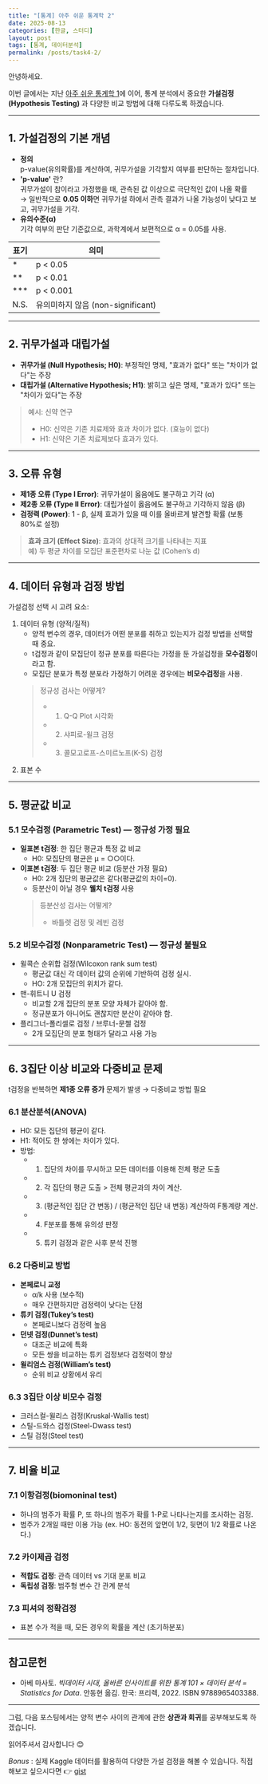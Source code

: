 ```yaml
---
title: "[통계] 아주 쉬운 통계학 2"
date: 2025-08-13
categories: [한글, 스터디]
layout: post
tags: [통계, 데이터분석]
permalink: /posts/task4-2/
---
```


안녕하세요.  

이번 글에서는 지난 [아주 쉬운 통계학 1](https://snhzyn.github.io/posts/task3-2/)에 이어, 통계 분석에서 중요한 **가설검정(Hypothesis Testing)** 과 다양한 비교 방법에 대해 다루도록 하겠습니다.  

---

## 1. 가설검정의 기본 개념

- **정의**  
  p-value(유의확률)를 계산하여, 귀무가설을 기각할지 여부를 판단하는 절차입니다.
- **'p-value'** 란?  
  귀무가설이 참이라고 가정했을 때, 관측된 값 이상으로 극단적인 값이 나올 확률  
  → 일반적으로 **0.05 이하**면 귀무가설 하에서 관측 결과가 나올 가능성이 낮다고 보고, 귀무가설을 기각.
- **유의수준(α)**  
  기각 여부의 판단 기준값으로, 과학계에서 보편적으로 α = 0.05를 사용.

| 표기 | 의미                              |
| ---- | --------------------------------- |
| *    | p < 0.05                          |
| **   | p < 0.01                          |
| ***  | p < 0.001                         |
| N.S. | 유의미하지 않음 (non-significant) |

---

## 2. 귀무가설과 대립가설

- **귀무가설 (Null Hypothesis; H0)**: 부정적인 명제, "효과가 없다" 또는 "차이가 없다"는 주장  
- **대립가설 (Alternative Hypothesis; H1)**: 밝히고 싶은 명제, "효과가 있다" 또는 "차이가 있다"는 주장

> 예시: 신약 연구  
> - H0: 신약은 기존 치료제와 효과 차이가 없다. (효능이 없다)
> - H1: 신약은 기존 치료제보다 효과가 있다.

---

## 3. 오류 유형

- **제1종 오류 (Type I Error)**: 귀무가설이 옳음에도 불구하고 기각 (α)  
- **제2종 오류 (Type II Error)**: 대립가설이 옳음에도 불구하고 기각하지 않음 (β)  
- **검정력 (Power)**: 1 - β, 실제 효과가 있을 때 이를 올바르게 발견할 확률 (보통 80%로 설정)

> **효과 크기 (Effect Size)**: 효과의 상대적 크기를 나타내는 지표  
> 예) 두 평균 차이를 모집단 표준편차로 나눈 값 (Cohen’s d)

---

## 4. 데이터 유형과 검정 방법

가설검정 선택 시 고려 요소:
1. 데이터 유형 (양적/질적)
   - 양적 변수의 경우, 데이터가 어떤 분포를 취하고 있는지가 검정 방법을 선택할 때 중요. 
   - t검정과 같이 모집단이 정규 분포를 따른다는 가정을 둔 가설검정을 **모수검정**이라고 함.
   - 모집단 분포가 특정 분포라 가정하기 어려운 경우에는 **비모수검정**을 사용.
    > 정규성 검사는 어떻게?
    > - 1) Q-Q Plot 시각화
    > - 2) 샤피로-윌크 검정
    > - 3) 콜모고로프-스미르노프(K-S) 검정
2. 표본 수

---

## 5. 평균값 비교

### 5.1 모수검정 (Parametric Test) — 정규성 가정 필요
- **일표본 t검정**: 한 집단 평균과 특정 값 비교
  - H0: 모집단의 평균은 μ = ○○이다.
- **이표본 t검정**: 두 집단 평균 비교 (등분산 가정 필요)
  - H0: 2개 집단의 평균값은 같다(평균값의 차이=0).
  - 등분산이 아닐 경우 **웰치 t검정** 사용
   > 등분산성 검사는 어떻게?
   > - 바틀렛 검정 및 레빈 검정

### 5.2 비모수검정 (Nonparametric Test) — 정규성 불필요
- 윌콕슨 순위합 검정(Wilcoxon rank sum test)
  - 평균값 대신 각 데이터 값의 순위에 기반하여 검정 실시.
  - HO: 2개 모집단의 위치가 같다.
- 맨-휘트니 U 검정
  - 비교할 2개 집단의 분포 모양 자체가 같아야 함. 
  - 정규분포가 아니어도 괜찮지만 분산이 같아야 함. 
- 플리그너-폴리셀로 검정 / 브루너-문첼 검정
  - 2개 모집단의 분포 형태가 달라고 사용 가능

---

## 6. 3집단 이상 비교와 다중비교 문제

t검정을 반복하면 **제1종 오류 증가** 문제가 발생 → 다중비교 방법 필요

### 6.1 분산분석(ANOVA)
- H0: 모든 집단의 평균이 같다.
- H1: 적어도 한 쌍에는 차이가 있다.
- 방법:
  - 1) 집단의 차이를 무시하고 모든 데이터를 이용해 전체 평균 도출
  - 2) 각 집단의 평균 도출 > 전체 평균과의 차이 계산.
  - 3) (평균적인 집단 간 변동) / (평균적인 집단 내 변동) 계산하여 F통계량 계산.
  - 4) F분포를 통해 유의성 판정
  - 5) 튜키 검정과 같은 사후 분석 진행

### 6.2 다중비교 방법
- **본페로니 교정**
  - α/k 사용 (보수적)
  - 매우 간편하지만 검정력이 낮다는 단점
- **튜키 검정(Tukey’s test)**
  - 본페로니보다 검정력 높음
- **던넷 검정(Dunnet’s test)**
  - 대조군 비교에 특화
  - 모든 쌍을 비교하는 튜키 검정보다 검정력이 향상
- **윌리엄스 검정(William’s test)**
  - 순위 비교 상황에서 유리

### 6.3 3집단 이상 비모수 검정
- 크러스컬-윌리스 검정(Kruskal-Wallis test)
- 스틸-드와스 검정(Steel-Dwass test)
- 스틸 검정(Steel test)

---

## 7. 비율 비교

### 7.1 이항검정(biomoninal test)
- 하나의 범주가 확률 P, 또 하나의 범주가 확률 1-P로 나타나는지를 조사하는 검정. 
- 범주가 2개일 때만 이용 가능 (ex. HO: 동전의 앞면이 1/2, 뒷면이 1/2 확률로 나온다.)

### 7.2 카이제곱 검정
- **적합도 검정**: 관측 데이터 vs 기대 분포 비교
- **독립성 검정**: 범주형 변수 간 관계 분석

### 7.3 피셔의 정확검정
- 표본 수가 적을 때, 모든 경우의 확률을 계산 (초기하분포)

---

## 참고문헌

- 아베 마사토. *빅데이터 시대, 올바른 인사이트를 위한 통계 101 × 데이터 분석 = Statistics for Data*. 안동현 옮김. 한국: 프리렉, 2022. ISBN 9788965403388.

---

그럼, 다음 포스팅에서는 양적 변수 사이의 관계에 관한 **상관과 회귀**를 공부해보도록 하겠습니다.  

읽어주셔서 감사합니다 😊

_Bonus_ : 실제 Kaggle 데이터를 활용하여 다양한 가설 검정을 해볼 수 있습니다. 직접 해보고 싶으시다면 👉 [gist](https://gist.github.com/snhzyn/11ac63875deb856e2e96ad3fe84f991a)
